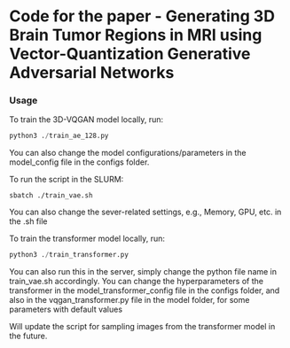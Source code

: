 # Code for the paper - Generating 3D Brain Tumor Regions in MRI using Vector-Quantization Generative Adversarial Networks

### Usage

To train the 3D-VQGAN model locally, run:
```python
python3 ./train_ae_128.py
```
You can also change the model configurations/parameters in the model_config file in the configs folder.

To run the script in the SLURM:
```shell
sbatch ./train_vae.sh
```
You can also change the sever-related settings, e.g., Memory, GPU, etc. in the .sh file

To train the transformer model locally, run:
```python
python3 ./train_transformer.py
```
You can also run this in the server, simply change the python file name in train_vae.sh accordingly.
You can change the hyperparameters of the transformer in the model_transformer_config file in the configs folder, and also in the vqgan_transformer.py file in the model folder, for some parameters with default values

Will update the script for sampling images from the transformer model in the future.
